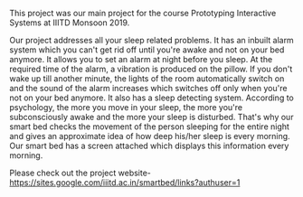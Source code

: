 This project was our main project for the course Prototyping Interactive Systems at IIITD Monsoon 2019.

Our project addresses all your sleep related problems.
It has an inbuilt alarm system which you can't get rid off until you're awake and not on your bed anymore. It allows you to set an alarm at night before you sleep. 
At the required time of the alarm, a vibration is produced on the pillow. If you don't wake up till another minute, the lights of the room automatically switch on 
and the sound of the alarm increases which switches off only when you're not on your bed anymore.
It also has a sleep detecting system. According to psychology, the more you move in your sleep, the more you're subconsciously awake and the more your sleep is disturbed.
That's why our smart bed checks the movement of the person sleeping for the entire night and gives an approximate idea of how deep his/her sleep is every morning.
Our smart bed has a screen attached which displays this information every morning.




Please check out the project website-
https://sites.google.com/iiitd.ac.in/smartbed/links?authuser=1

